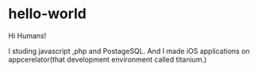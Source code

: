 # hello-world

Hi Humans!

I studing javascript ,php and PostageSQL.
And I made iOS applications on appcerelator(that development environment called titanium.)
